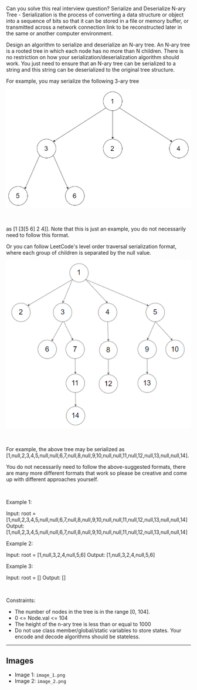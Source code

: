 Can you solve this real interview question? Serialize and Deserialize N-ary Tree - Serialization is the process of converting a data structure or object into a sequence of bits so that it can be stored in a file or memory buffer, or transmitted across a network connection link to be reconstructed later in the same or another computer environment.

Design an algorithm to serialize and deserialize an N-ary tree. An N-ary tree is a rooted tree in which each node has no more than N children. There is no restriction on how your serialization/deserialization algorithm should work. You just need to ensure that an N-ary tree can be serialized to a string and this string can be deserialized to the original tree structure.

For example, you may serialize the following 3-ary tree

![Example 1](./image_1.png)

 

as [1 [3[5 6] 2 4]]. Note that this is just an example, you do not necessarily need to follow this format.

Or you can follow LeetCode's level order traversal serialization format, where each group of children is separated by the null value.

![Example 2](./image_2.png)

 

For example, the above tree may be serialized as [1,null,2,3,4,5,null,null,6,7,null,8,null,9,10,null,null,11,null,12,null,13,null,null,14].

You do not necessarily need to follow the above-suggested formats, there are many more different formats that work so please be creative and come up with different approaches yourself.

 

Example 1:


Input: root = [1,null,2,3,4,5,null,null,6,7,null,8,null,9,10,null,null,11,null,12,null,13,null,null,14]
Output: [1,null,2,3,4,5,null,null,6,7,null,8,null,9,10,null,null,11,null,12,null,13,null,null,14]


Example 2:


Input: root = [1,null,3,2,4,null,5,6]
Output: [1,null,3,2,4,null,5,6]


Example 3:


Input: root = []
Output: []


 

Constraints:

 * The number of nodes in the tree is in the range [0, 104].
 * 0 <= Node.val <= 104
 * The height of the n-ary tree is less than or equal to 1000
 * Do not use class member/global/static variables to store states. Your encode and decode algorithms should be stateless.

---

## Images

- Image 1: `image_1.png`
- Image 2: `image_2.png`
